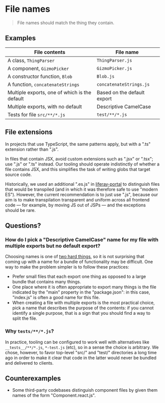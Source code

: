 # File names

> File names should match the thing they contain.

## Examples

| File contents                                 | File name                   |
| --------------------------------------------- | --------------------------- |
| A class, `ThingParser`                        | `ThingParser.js`            |
| A component, `GizmoPicker`                    | `GizmoPicker.js`            |
| A constructor function, `Blob`                | `Blob.js`                   |
| A function, `concatenateStrings`              | `concatenateStrings.js`     |
| Multiple exports, one of which is the default | Based on the default export |
| Multiple exports, with no default             | Descriptive CamelCase       |
| Tests for file `src/**/*.js`                  | `test/**/*.js`              |

## File extensions

In projects that use TypeScript, the same patterns apply, but with a ".ts" extension rather than ".js".

In files that contain JSX, avoid custom extensions such as ".jsx" or ".tsx"; use ".js" or ".ts" instead. Our tooling should operate indistinctly of whether a file contains JSX, and this simplifies the task of writing globs that target source code.

Historically, we used an additional ".es.js" in [liferay-portal](https://github.com/liferay/liferay-portal) to distinguish files that would be transpiled (and in which it was therefore safe to use "modern ES"). However, the current recommendation is to just use ".js", because our aim is to make transpilation transparent and uniform across all frontend code — for example, by moving JS out of JSPs — and the exceptions should be rare.

## Questions?

### How do I pick a "Descriptive CamelCase" name for my file with multiple exports but no default export?

Choosing names is one of [two hard things](https://martinfowler.com/bliki/TwoHardThings.html), so it is not surprising that coming up with a name for a bundle of functionality may be difficult. One way to make the problem simpler is to follow these practices:

-   Prefer small files that each export one thing as opposed to a large bundle that contains many things.
-   One place where it is often appropriate to export many things is the file indicated by the "main" property in the "package.json": in this case, "index.js" is often a good name for this file.
-   When creating a file with multiple exports is the most practical choice, pick a name that describes the purpose of the contents: if you cannot identify a single purpose, that is a sign that you should find a way to split the file.

### Why `tests/**/*.js`?

In practice, tooling can be configured to work well with alternatives like `__tests__/**/*.js`, `*-test.js` (etc), so in a sense the choice is arbitrary. We chose, however, to favor top-level "src/" and "test/" directories a long time ago in order to make it clear that code in the latter would never be bundled and delivered to clients.

## Counterexamples

-   Some third-party codebases distinguish component files by given them names of the form "Component.react.js".
